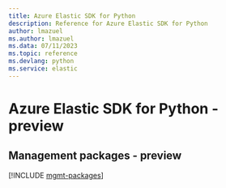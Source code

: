 ```yaml
---
title: Azure Elastic SDK for Python
description: Reference for Azure Elastic SDK for Python
author: lmazuel
ms.author: lmazuel
ms.data: 07/11/2023
ms.topic: reference
ms.devlang: python
ms.service: elastic
---
```

# Azure Elastic SDK for Python - preview

## Management packages - preview
[!INCLUDE [mgmt-packages](elastic-mgmt-index.md)]